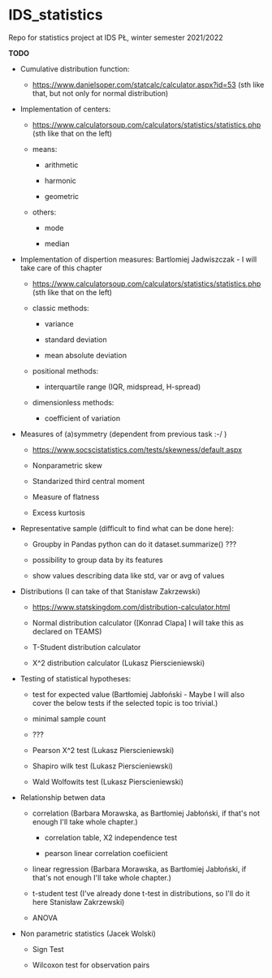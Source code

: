# IDS_statistics
Repo for statistics project at IDS PŁ, winter semester 2021/2022

<b>TODO</b>

- Cumulative distribution function:

    - https://www.danielsoper.com/statcalc/calculator.aspx?id=53 (sth like that, but not only for normal distribution)

- Implementation of centers:

    - https://www.calculatorsoup.com/calculators/statistics/statistics.php (sth like that on the left)

    - means:

        - arithmetic

        - harmonic

        - geometric

    - others:

        - mode

        - median



- Implementation of dispertion measures: Bartlomiej Jadwiszczak - I will take care of this chapter

    - https://www.calculatorsoup.com/calculators/statistics/statistics.php (sth like that on the left)

    - classic methods:

        - variance

        - standard deviation

        - mean absolute deviation

    - positional methods:

        - interquartile range (IQR, midspread, H-spread)

    - dimensionless methods:

        - coefficient of variation



- Measures of (a)symmetry (dependent from previous task :-/ )

    - https://www.socscistatistics.com/tests/skewness/default.aspx

    - Nonparametric skew

    - Standarized third central moment

    - Measure of flatness

    - Excess kurtosis



- Representative sample (difficult to find what can be done here):

    - Groupby in Pandas python can do it dataset.summarize() ???

    - possibility to group data by its features

    - show values describing data like std, var or avg of values



- Distributions (I can take of that Stanisław Zakrzewski)

    - https://www.statskingdom.com/distribution-calculator.html

    - Normal distribution calculator ([Konrad Clapa] I will take this as declared on TEAMS)

    - T-Student distribution calculator

    - X^2 distribution calculator (Lukasz Pierscieniewski)



- Testing of statistical hypotheses:

    - test for expected value (Bartłomiej Jabłoński - Maybe I will also cover the below tests if the selected topic is too trivial.)

    - minimal sample count

    - ???

    - Pearson X^2 test (Lukasz Pierscieniewski)

    - Shapiro wilk test (Lukasz Pierscieniewski)

    - Wald Wolfowits test (Lukasz Pierscieniewski)



- Relationship betwen data

    - correlation (Barbara Morawska, as Bartłomiej Jabłoński, if that's not enough I'll take whole chapter.)

        - correlation table, X2 independence test

        - pearson linear correlation coefiicient

    - linear regression (Barbara Morawska, as Bartłomiej Jabłoński, if that's not enough I'll take whole chapter.)

    - t-student test (I've already done t-test in distributions, so I'll do it here Stanisław Zakrzewski)

    - ANOVA



- Non parametric statistics (Jacek Wolski)

    - Sign Test

    - Wilcoxon test for observation pairs
